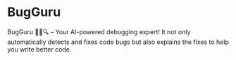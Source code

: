 # BugGuru
BugGuru 🧑‍💻🔍 – Your AI-powered debugging expert! It not only automatically detects and fixes code bugs but also explains the fixes to help you write better code. 
